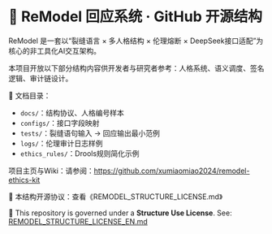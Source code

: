 # 🧠 ReModel 回应系统 · GitHub 开源结构

ReModel 是一套以“裂缝语言 × 多人格结构 × 伦理熔断 × DeepSeek接口适配”为核心的非工具化AI交互架构。

本项目开放以下部分结构内容供开发者与研究者参考：人格系统、语义调度、签名逻辑、审计链设计。

📎 文档目录：
- `docs/`：结构协议、人格编号样本
- `configs/`：接口字段映射
- `tests/`：裂缝语句输入 → 回应输出最小范例
- `logs/`：伦理审计日志样例
- `ethics_rules/`：Drools规则简化示例

项目主页与Wiki：请参阅：https://github.com/xumiaomiao2024/remodel-ethics-kit 

📜 本结构开源协议：查看《REMODEL_STRUCTURE_LICENSE.md》


📜 This repository is governed under a **Structure Use License**.
See: [REMODEL_STRUCTURE_LICENSE_EN.md](./REMODEL_STRUCTURE_LICENSE_EN.md)

